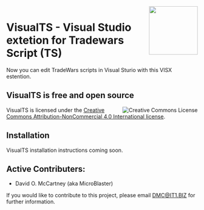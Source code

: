 <img align="Right" width="128" height="128" src="https://github.com/MicroBlaster/TWXProxy/blob/master/Source/VisualTS/VisualTS.png" />

# VisualTS - Visual Studio extetion for Tradewars Script (TS)

Now you can edit TradeWars scripts in Visual Sturio with this VISX estention.

## VisualTS is free and open source

<a href="http://creativecommons.org/licenses/by-nc/4.0/"><img align="Right" alt="Creative Commons License" style="border-width:0" src="https://i.creativecommons.org/l/by-nc/4.0/88x31.png" /></a>

VisualTS is licensed under the [Creative Commons Attribution-NonCommercial 4.0 International license](https://creativecommons.org/licenses/by-nc/4.0/legalcode).

## Installation

VisualTS installation instructions coming soon.

## Active Contributers:

* David O. McCartney (aka MicroBlaster)

If you would like to contribute to this project, please email DMC@IT1.BIZ for further information.
